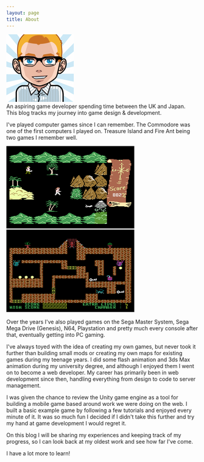 ```yaml
---
layout: page
title: About
---
```


<img src="/public/images/avatar.png" width="177">

<div class="message">
  An aspiring game developer spending time between the UK and Japan.<br>This blog tracks my journey into game design & development.
</div>

I've played computer games since I can remember. The Commodore was one of the first computers I played on. Treasure Island and Fire Ant being two games I remember well.

![Treasure Island](/public/pages/about/treasure-island.gif) ![Fire Ant](/public/pages/about/fire-ant.gif)

Over the years I've also played games on the Sega Master System, Sega Mega Drive (Genesis), N64, Playstation and pretty much every console after that, eventually getting into PC gaming.

I've always toyed with the idea of creating my own games, but never took it further than building small mods or creating my own maps for existing games during my teenage years.
I did some flash animation and 3ds Max animation during my university degree, and although I enjoyed them I went on to become a web developer.
My career has primarily been in web development since then, handling everything from design to code to server management.

I was given the chance to review the Unity game engine as a tool for building a mobile game based around work we were doing on the web.
I built a basic example game by following a few tutorials and enjoyed every minute of it.
It was so much fun I decided if I didn't take this further and try my hand at game development I would regret it.

On this blog I will be sharing my experiences and keeping track of my progress, so I can look back at my oldest work and see how far I've come.

I have a lot more to learn!
